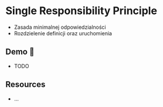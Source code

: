 # Single Responsibility Principle

* Zasada minimalnej odpowiedzialności
* Rozdzielenie definicji oraz uruchomienia

## Demo 🎉

* TODO

## Resources

* ...
